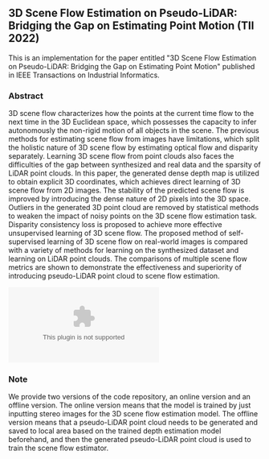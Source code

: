 ## 3D Scene Flow Estimation on Pseudo-LiDAR: Bridging the Gap on Estimating Point Motion (TII 2022)
This is an implementation for the paper entitled "3D Scene Flow Estimation on Pseudo-LiDAR: Bridging the Gap on Estimating Point Motion" published in IEEE Transactions on Industrial Informatics.
### Abstract

3D scene flow characterizes how the points at the current time flow to the next time in the 3D Euclidean space, which possesses the capacity to infer autonomously the non-rigid motion of all objects in the scene. The previous methods for estimating scene flow from images have limitations, which split the holistic nature of 3D scene flow by estimating optical flow and disparity separately. Learning 3D scene flow from point clouds also faces the difficulties of the gap between synthesized and real data and the sparsity of LiDAR point clouds. In this paper, the generated dense depth map is utilized to obtain explicit 3D coordinates, which achieves direct learning of 3D scene flow from 2D images. The stability of the predicted scene flow is improved by introducing the dense nature of 2D pixels into the 3D space. Outliers in the generated 3D point cloud are removed by statistical methods to weaken the impact of noisy points on the 3D scene flow estimation task. Disparity consistency loss is proposed to achieve more effective unsupervised learning of 3D scene flow. The proposed method of self-supervised learning of 3D scene flow on real-world images is compared with a variety of methods for learning on the synthesized dataset and learning on LiDAR point clouds. The comparisons of multiple scene flow metrics are shown to demonstrate the effectiveness and superiority of introducing pseudo-LiDAR point cloud to scene flow estimation.

![image](FIG2_TII-22-1919.eps)

### Note
We provide two versions of the code repository, an online version and an offline version. The online version means that the model is trained by just inputting stereo images for the 3D scene flow estimation model. The offline version means that a pseudo-LiDAR point cloud needs to be generated and saved to local area based on the trained depth estimation model beforehand, and then the generated pseudo-LiDAR point cloud is used to train the scene flow estimator.
